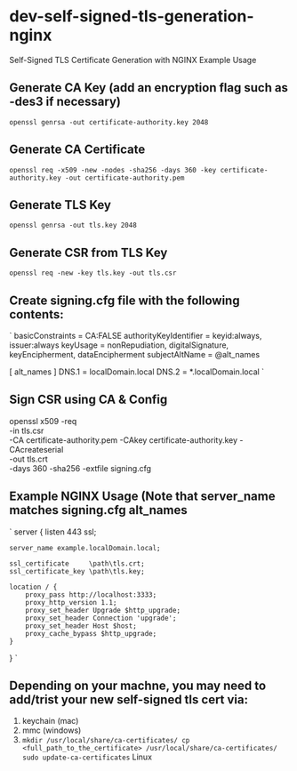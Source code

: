 # dev-self-signed-tls-generation-nginx
Self-Signed TLS Certificate Generation with NGINX Example Usage

## Generate CA Key (add an encryption flag such as -des3 if necessary)
`openssl genrsa -out certificate-authority.key 2048`

## Generate CA Certificate
`openssl req -x509 -new -nodes -sha256 -days 360 -key certificate-authority.key -out certificate-authority.pem`

## Generate TLS Key
`openssl genrsa -out tls.key 2048`

## Generate CSR from TLS Key
`openssl req -new -key tls.key -out tls.csr`

## Create signing.cfg file with the following contents:
`
  basicConstraints       = CA:FALSE
  authorityKeyIdentifier = keyid:always, issuer:always
  keyUsage               = nonRepudiation, digitalSignature, keyEncipherment, dataEncipherment
  subjectAltName         = @alt_names
  
  [ alt_names ]
  DNS.1 = localDomain.local
  DNS.2 = *.localDomain.local
`
  
## Sign CSR using CA & Config
openssl x509 -req \
 -in tls.csr \
-CA certificate-authority.pem -CAkey certificate-authority.key -CAcreateserial  \
-out tls.crt \
-days 360 -sha256 -extfile signing.cfg

## Example NGINX Usage (Note that server_name matches signing.cfg alt_names
`
server {
    listen 443 ssl;

    server_name example.localDomain.local;

    ssl_certificate     \path\tls.crt;
    ssl_certificate_key \path\tls.key;

    location / {
        proxy_pass http://localhost:3333;
        proxy_http_version 1.1;
        proxy_set_header Upgrade $http_upgrade;
        proxy_set_header Connection 'upgrade';
        proxy_set_header Host $host;
        proxy_cache_bypass $http_upgrade;
    }
}
`

## Depending on your machne, you may need to add/trist your new self-signed tls cert via:
1. keychain (mac)
2. mmc (windows) 
3. `
mkdir /usr/local/share/ca-certificates/
cp <full_path_to_the_certificate> /usr/local/share/ca-certificates/
sudo update-ca-certificates
` Linux
  
